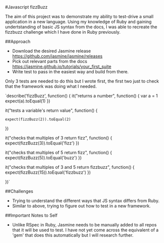 #Javascript fizzBuzz

The aim of this project was to demonstrate my ability to test-drive a small application in a new language.
Using my knowledge of Ruby and gaining undertstanding of basic JS syntax from the docs, I was able to recreate the fizzbuzz challenge which I have done in Ruby previously.

##Approach
* Download the desired Jasmine release https://github.com/jasmine/jasmine/releases
* Pick out relevant parts from the docs https://jasmine.github.io/tutorials/your_first_suite
* Write test to pass in the easiest way and build from there.

Only 3 tests are needed to do this but I wrote first, the first two just to check that the framework was doing what I needed.

`describe('fizzBuzz', function() {
  it("returns a number", function() {
    var a = 1
    expect(a).toEqual(1)
  })

  it("tests a variable's return value", function() {

    expect(fizzBuzz(2)).toEqual(2)
  })

  it("checks that multiples of 3 return fizz", function() {
    expect(fizzBuzz(3)).toEqual('fizz')
  })

  it("checks that multiples of 5 return fizz", function() {
    expect(fizzBuzz(5)).toEqual('buzz')
  })

  it("checks that multiples of 3 and 5 return fizzbuzz", function() {
    expect(fizzBuzz(15)).toEqual('fizzbuzz')
  })

})`

##Challenges
* Trying to understand the different ways that JS syntax differs from Ruby.
* Similar to above, trying to figure out how to test in a new framework.


##Important Notes to Self
* Unlike RSpec in Ruby, Jasmine needs to be manually added to all repos that it will be used to test. I have not yet come across the equivalent of a 'gem' that does this automatically but I will research further.
